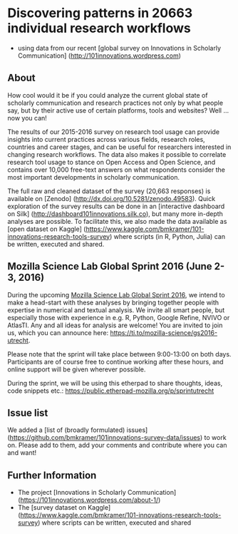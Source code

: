 # Discovering patterns in 20663 individual research workflows 
- using data from our recent [global survey on Innovations in Scholarly Communication] (http://101innovations.wordpress.com) 

## About

How cool would it be if you could analyze the current global state of scholarly communication and research practices not only by what people say, but by their active use of certain platforms, tools and websites? Well … now you can!

The results of our 2015-2016 survey on research tool usage can provide insights into current practices across various fields, research roles, countries and career stages, and can be useful for researchers interested in changing research workflows. The data also makes it possible to correlate research tool usage to stance on Open Access and Open Science, and contains over 10,000 free-text answers on what respondents consider the most important developments in scholarly communication.

The full raw and cleaned dataset of the survey (20,663 responses) is available on [Zenodo] (http://dx.doi.org/10.5281/zenodo.49583). Quick exploration of the survey results can be done in an [interactive dashboard on Silk] (http://dashboard101innovations.silk.co), but many more in-depth analyses are possible. To facilitate this, we also made the data available as [open dataset on Kaggle] (https://www.kaggle.com/bmkramer/101-innovations-research-tools-survey) where scripts (in R, Python, Julia) can be written, executed and shared. 

## Mozilla Science Lab Global Sprint 2016 (June 2-3, 2016)
During the upcoming [Mozilla Science Lab Global Sprint
2016](https://www.mozillascience.org/global-sprint-2016), we intend to make a head-start with these analyses by bringing together people with expertise in numerical and textual analysis. We invite all smart people, but especially those with experience in e.g. R, Python, Google Refine, NVIVO or AtlasTI. Any and all ideas for analysis are welcome! You are invited to join us, which you can announce here: https://ti.to/mozilla-science/gs2016-utrecht.

Please note that the sprint will take place between 9:00-13:00 on both days. Participants are of course free to continue working after these hours, and online support will be given wherever possible.

During the sprint, we will be using this etherpad to share thoughts, ideas, code snippets etc.: https://public.etherpad-mozilla.org/p/sprintutrecht

## Issue list
We added a [list of (broadly formulated) issues] (https://github.com/bmkramer/101innovations-survey-data/issues) to work on. Please add to them, add your comments and contribute where you can and want! 

## Further Information

- The project [Innovations in Scholarly Communication] (https://101innovations.wordpress.com/about-1/)
- The [survey dataset on Kaggle] (https://www.kaggle.com/bmkramer/101-innovations-research-tools-survey) where scripts can be written, executed and shared

